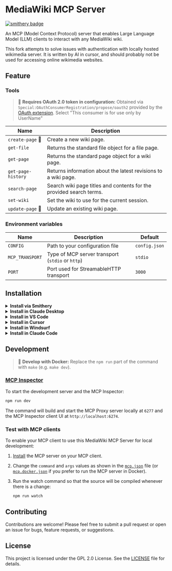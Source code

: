 # MediaWiki MCP Server
[![smithery badge](https://smithery.ai/badge/@ProfessionalWiki/mediawiki-mcp-server)](https://smithery.ai/server/@ProfessionalWiki/mediawiki-mcp-server)

An MCP (Model Context Protocol) server that enables Large Language Model (LLM) clients to interact with any MediaWiki wiki.

This fork attempts to solve issues with authentication with locally hosted wikimedia server. It is written by AI in cursor, and
should probably not be used for accessing online wikimedia websites.

## Feature

### Tools

> 🔐 **Requires OAuth 2.0 token in configuration:** Obtained via `Special:OAuthConsumerRegistration/propose/oauth2` provided by the [OAuth extension](https://www.mediawiki.org/wiki/Special:MyLanguage/Extension:OAuth). Select "This consumer is for use only by UserName"

| Name | Description | 
|---|---|
| `create-page` 🔐 | Create a new wiki page. |
| `get-file` | Returns the standard file object for a file page. |
| `get-page` | Returns the standard page object for a wiki page. |
| `get-page-history` | Returns information about the latest revisions to a wiki page. |
| `search-page` | Search wiki page titles and contents for the provided search terms. |
| `set-wiki` | Set the wiki to use for the current session. |
| `update-page` 🔐 | Update an existing wiki page. |

### Environment variables
| Name | Description | Default |
|---|---|---|
| `CONFIG` | Path to your configuration file | `config.json` |
| `MCP_TRANSPORT` | Type of MCP server transport (`stdio` or `http`) | `stdio` |
| `PORT` | Port used for StreamableHTTP transport | `3000` |

## Installation

<details><summary><b>Install via Smithery</b></summary>

To install MediaWiki MCP Server for Claude Desktop automatically via [Smithery](https://smithery.ai/server/@ProfessionalWiki/mediawiki-mcp-server):

```bash
npx -y @smithery/cli install @ProfessionalWiki/mediawiki-mcp-server --client claude
```
</details>

<details>
<summary><b>Install in Claude Desktop</b></summary>

Follow the [guide](https://modelcontextprotocol.io/quickstart/user), use following configuration:

```json
{
  "mcpServers": {
    "mediawiki-mcp-server": {
      "command": "npx",
      "args": [
        "@professional-wiki/mediawiki-mcp-server@latest"
      ],
      "env": {
        "CONFIG": "path/to/config.json"
      }
    }
  }
}
```
</details>

<details><summary><b>Install in VS Code</b></summary>

[![Install in VS Code](https://img.shields.io/badge/Add%20to-VS%20Code-blue?style=for-the-badge&labelColor=%230e1116&color=%234076b5)](https://insiders.vscode.dev/redirect?url=vscode%3Amcp%2Finstall%3F%257B%2522name%2522%253A%2522mediawiki-mcp-server%2522%252C%2522command%2522%253A%2522npx%2522%252C%2522args%2522%253A%255B%2522%2540professional-wiki%252Fmediawiki-mcp-server%2540latest%2522%255D%257D)
[![Install in VS Code Insiders](https://img.shields.io/badge/Add%20to-VS%20Code%20Insiders-blue?style=for-the-badge&labelColor=%230e1116&color=%234f967e)](https://insiders.vscode.dev/redirect?url=vscode-insiders%3Amcp%2Finstall%3F%257B%2522name%2522%253A%2522mediawiki-mcp-server%2522%252C%2522command%2522%253A%2522npx%2522%252C%2522args%2522%253A%255B%2522%2540professional-wiki%252Fmediawiki-mcp-server%2540latest%2522%255D%257D)

```bash
code --add-mcp '{"name":"mediawiki-mcp-server","command":"npx","args":["@professional-wiki/mediawiki-mcp-server@latest"]}'
```
</details>

<details>
<summary><b>Install in Cursor</b></summary>

[![Install in Cursor](https://cursor.com/deeplink/mcp-install-dark.svg)](https://cursor.com/install-mcp?name=mediawiki-mcp-server&config=eyJjb21tYW5kIjoibnB4IEBwcm9mZXNzaW9uYWwtd2lraS9tZWRpYXdpa2ktbWNwLXNlcnZlckBsYXRlc3QifQ%3D%3D)

Go to `Cursor Settings` -> `MCP` -> `Add new MCP Server`. Name to your liking, use `command` type with the command `npx @professional-wiki/mediawiki-mcp-server`. You can also verify config or add command like arguments via clicking `Edit`.

```json
{
  "mcpServers": {
    "mediawiki-mcp-server": {
      "command": "npx",
      "args": [
        "@professional-wiki/mediawiki-mcp-server@latest"
      ],
      "env": {
        "CONFIG": "path/to/config.json"
      }
    }
  }
}
```
</details>

<details>
<summary><b>Install in Windsurf</b></summary>

Follow the [guide](https://docs.windsurf.com/windsurf/cascade/mcp), use following configuration:

```json
{
  "mcpServers": {
    "mediawiki-mcp-server": {
      "command": "npx",
      "args": [
        "@professional-wiki/mediawiki-mcp-server@latest"
      ],
      "env": {
        "CONFIG": "path/to/config.json"
      }
    }
  }
}
```
</details>

<details>
<summary><b>Install in Claude Code</b></summary>

Follow the [Claude Code MCP docs](https://docs.anthropic.com/en/docs/claude-code/mcp).

Run the below command, optionally with `-e` flags to specify environment variables.

    claude mcp add mediawiki-mcp-server npx @professional-wiki/mediawiki-mcp-server@latest

You should end up with something like the below in your `.claude.json` config:

```json
"mcpServers": {
  "mediawiki-mcp-server": {
    "type": "stdio",
    "command": "npx",
    "args": [
      "@professional-wiki/mediawiki-mcp-server@latest"
    ],
    "env": {
      "CONFIG": "path/to/config.json"
    }
  }
},
```
</details>

## Development

> 🐋 **Develop with Docker:** Replace the `npm run` part of the command with `make` (e.g. `make dev`).

### [MCP Inspector](https://github.com/modelcontextprotocol/inspector)

To start the development server and the MCP Inspector:
```sh
npm run dev
```

The command will build and start the MCP Proxy server locally at `6277` and the MCP Inspector client UI at `http://localhost:6274`.

### Test with MCP clients

To enable your MCP client to use this MediaWiki MCP Server for local development: 

1. [Install](#installation) the MCP server on your MCP client.
2. Change the `command` and `args` values as shown in the [`mcp.json`](mcp.json) file (or [`mcp.docker.json`](mcp.docker.json) if you prefer to run the MCP server in Docker).
3. Run the watch command so that the source will be compiled whenever there is a change:

	```sh
	npm run watch
	```

## Contributing

Contributions are welcome! Please feel free to submit a pull request or open an issue for bugs, feature requests, or suggestions.

## License

This project is licensed under the GPL 2.0 License. See the [LICENSE](LICENSE) file for details.
